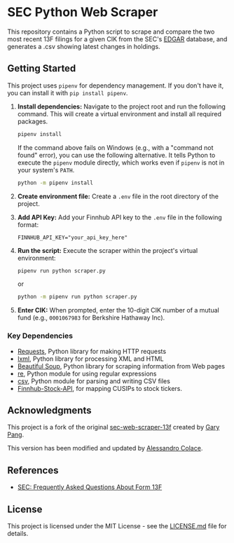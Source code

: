 # SEC Python Web Scraper

This repository contains a Python script to scrape and compare the two most recent 13F filings for a given CIK from the SEC's [EDGAR](https://www.sec.gov/edgar/searchedgar/companysearch.html) database, and generates a .csv showing latest changes in holdings.

## Getting Started

This project uses `pipenv` for dependency management. If you don't have it, you can install it with `pip install pipenv`.

1. **Install dependencies:** Navigate to the project root and run the following command. This will create a virtual environment and install all required packages.

    ```bash
    pipenv install
    ```

    If the command above fails on Windows (e.g., with a "command not found" error), you can use the following alternative. It tells Python to execute the `pipenv` module directly, which works even if `pipenv` is not in your system's `PATH`.

    ```bash
    python -m pipenv install
    ```

2. **Create environment file:** Create a `.env` file in the root directory of the project.
3. **Add API Key:** Add your Finnhub API key to the `.env` file in the following format:

    ```text
    FINNHUB_API_KEY="your_api_key_here"
    ```

4. **Run the script:** Execute the scraper within the project's virtual environment:

    ```bash
    pipenv run python scraper.py
    ```

    or

    ```bash
    python -m pipenv run python scraper.py
    ```

5. **Enter CIK:** When prompted, enter the 10-digit CIK number of a mutual fund (e.g., `0001067983` for Berkshire Hathaway Inc).

### Key Dependencies

- [Requests](https://2.python-requests.org/en/master/), Python library for making HTTP requests
- [lxml](https://lxml.de/), Python library for processing XML and HTML
- [Beautiful Soup](https://pypi.org/project/beautifulsoup4/), Python library for scraping information from Web pages
- [re](https://docs.python.org/3/library/re.html), Python module for using regular expressions
- [csv](https://docs.python.org/3/library/csv.html), Python module for parsing and writing CSV files
- [Finnhub-Stock-API](https://github.com/Finnhub-Stock-API/finnhub-python), for mapping CUSIPs to stock tickers.

## Acknowledgments

This project is a fork of the original [sec-web-scraper-13f](https://github.com/CodeWritingCow/sec-web-scraper-13f) created by [Gary Pang](https://github.com/CodeWritingCow).

This version has been modified and updated by [Alessandro Colace](https://github.com/dokson).

## References

- [SEC: Frequently Asked Questions About Form 13F](https://www.sec.gov/divisions/investment/13ffaq.htm)

## License

This project is licensed under the MIT License - see the [LICENSE.md](LICENSE.md) file for details.
